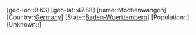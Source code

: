 ﻿---
location: [47.88,9.63]
type: City
tags:
- geo/City


SpocWebEntityId: 32522
isDeleted: false
confidential: public

---
[geo-lon::9.63]
[geo-lat::47.88]
[name::Mochenwangen]
[Country::[Germany](geo/Continent/Europe/Germany.md)]
[State::[Baden-Wuerttemberg](geo/Continent/Europe/Germany/Baden-Wuerttemberg.md)]
[Population::]
[Unknown::]

